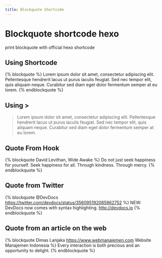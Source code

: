 ```yaml
---
title: Blockquote Shortcode
---
```


# Blockquote shortcode hexo
print blockquote with official hexo shortcode

## Using Shortcode
{% blockquote %}
Lorem ipsum dolor sit amet, consectetur adipiscing elit. Pellentesque hendrerit lacus ut purus iaculis feugiat. Sed nec tempor elit, quis aliquam neque. Curabitur sed diam eget dolor fermentum semper at eu lorem.
{% endblockquote %}

## Using >
> Lorem ipsum dolor sit amet, consectetur adipiscing elit. Pellentesque hendrerit lacus ut purus iaculis feugiat. Sed nec tempor elit, quis aliquam neque. Curabitur sed diam eget dolor fermentum semper at eu lorem.

## Quote From Hook
{% blockquote David Levithan, Wide Awake %}
Do not just seek happiness for yourself. Seek happiness for all. Through kindness. Through mercy.
{% endblockquote %}

## Quote from Twitter
{% blockquote @DevDocs https://twitter.com/devdocs/status/356095192085962752 %}
NEW: DevDocs now comes with syntax highlighting. http://devdocs.io
{% endblockquote %}

## Quote from an article on the web
{% blockquote Dimas Lanjaka https://www.webmanajemen.com Website Manajemen Indonesia %}
Every interaction is both precious and an opportunity to delight.
{% endblockquote %}